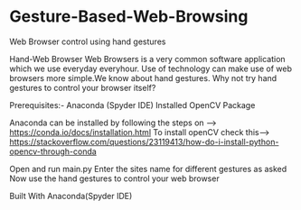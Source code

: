 # Gesture-Based-Web-Browsing
Web Browser control using hand gestures

Hand-Web Browser
Web Browsers is a very common software application which we use everyday everyhour. Use of technology can make use of 
web browsers more simple.We know about hand gestures. Why not try hand gestures to control your browser itself?

Prerequisites:-
Anaconda (Spyder IDE)
Installed OpenCV Package

Anaconda can be installed by following the steps on --> https://conda.io/docs/installation.html
To install openCV check this--> https://stackoverflow.com/questions/23119413/how-do-i-install-python-opencv-through-conda


Open and run main.py
Enter the sites name for different gestures as asked
Now use the hand gestures to control your web browser

Built With
Anaconda(Spyder IDE)

